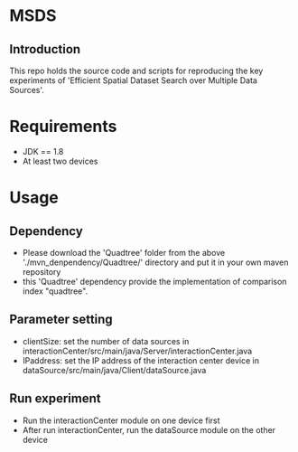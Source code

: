# MSDS
Introduction
-------------
This repo holds the source code and scripts for reproducing the key experiments of 'Efficient Spatial Dataset Search over Multiple Data Sources'.

Requirements
============
* JDK == 1.8
* At least two devices


Usage
============
Dependency
-----------
* Please download the 'Quadtree' folder from the above './mvn_denpendency/Quadtree/' directory and put it in your own maven repository
* this 'Quadtree' dependency provide the implementation of comparison index "quadtree".


Parameter setting
-----------
* clientSize: set the number of data sources in interactionCenter/src/main/java/Server/interactionCenter.java
* IPaddress: set the IP address of the interaction center device in dataSource/src/main/java/Client/dataSource.java

Run experiment
----------
* Run the interactionCenter module on one device first
* After run interactionCenter, run the dataSource module on the other device